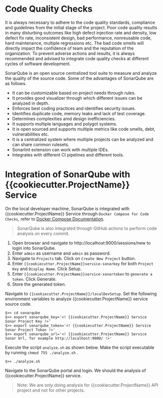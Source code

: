 # Code Quality Checks

It is always necessary to adhere to the code quality standards, compliance and guidelines from the initial stage of the project. Poor code quality results in many disturbing outcomes like high defect injection rate and density, low defect fix rate, inconsistent design, bad performance, nonreusable code, hard maintenance, multiple regressions etc. The bad code smells will directly impact the confidence of team and the reputation of the organization. To prevent adverse actions and results, it is always recommended and advised to integrate code quality checks at different cycles of software development.

SonarQube is an open source centralized tool suite to measure and analyze the quality of the source code. Some of the advantages of SonarQube are as follows.
- It can be customizable based on project needs through rules.
- It provides good visualizer through which different issues can be analyzed in depth.
- Enforces best coding practices and identifies security issues.
- Identifies duplicate code, memory leaks and lack of test coverage.
- Determines complexities amd design inefficiencies.
- It supports multiple languages and polygot systems.
- It is open sourced and supports multiple metrics like code smells, debt, vulnerabilities etc. 
- It is a centralized system where multiple projects can be analyzed and can share common rulesets.
- Sonarlint extension can work with multiple IDEs.
- Integrates with different CI pipelines and different tools.

# Integration of SonarQube with {{cookiecutter.ProjectName}} Service
On the local developer machine, SonarQube is integrated with {{cookiecutter.ProjectName}} Service through `Docker Compose for Code Checks`, refer to  [Docker Compose Documentation](containerization.md). 

> SonarQube is also integrated through GitHub actions to perform code analysis on every commit.

1. Open browser and navigate to http://localhost:9000/sessions/new to login into SonarQube. 
2. Enter `admin` as username and `admin` as password.
3. Navigate to `Projects` tab. Click on `Create New Project` button.
4. Enter `{{cookiecutter.ProjectName}}service-sonarkey` for both `Project Key` and `Display Name`. Click Setup.
5. Enter `{{cookiecutter.ProjectName}}service-sonartoken` to `generate a token`. Click Generate.
6. Store the generated token.

Navigate to `{{cookiecutter.ProjectName}}/localDevSetup`. Set the following environment variables to analyze {{cookiecutter.ProjectName}} service source code.

```
$>> cd sonarqube
$>> export sonarqube_key='<! {{cookiecutter.ProjectName}} Service Sonar Project Key !>' 
$>> export sonarqube_token='<! {{cookiecutter.ProjectName}} Service Sonar Project Token !>' 
$>> export sonarqube_url='<! {{cookiecutter.ProjectName}} Service Sonar Url, for example http://localhost:9000/ !>' 
```

Execute the script `analyze.sh` as shown below. Make the script executable by running `chmod 755 ./analyze.sh` .

```
$>> ./analyze.sh
```

Navigate to the SonarQube portal and login. We should the analysis of {{cookiecutter.ProjectName}} service.

> Note: We are only doing analysis for {{cookiecutter.ProjectName}} API project and not for other projects.
